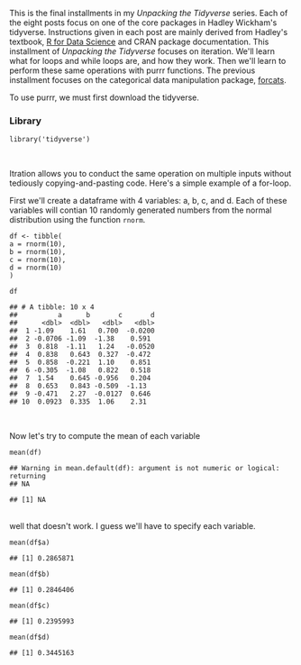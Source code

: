 This is the final installments in my *Unpacking the Tidyverse* series.
Each of the eight posts focus on one of the core packages in Hadley
Wickham's tidyverse. Instructions given in each post are mainly derived
from Hadley's textbook, [R for Data Science](http://r4ds.had.co.nz/) and
CRAN package documentation. This installment of *Unpacking the
Tidyverse* focuses on iteration. We'll learn what for loops and while
loops are, and how they work. Then we'll learn to perform these same
operations with purrr functions. The previous installment focuses on the
categorical data manipulation package,
[forcats](%7B%7B%20site.baseurl%20%7D%7D/r4ds-forcats).

To use purrr, we must first download the tidyverse.

### Library

    library('tidyverse')

<br>

Itration allows you to conduct the same operation on multiple inputs
without tediously copying-and-pasting code. Here's a simple example of a
for-loop.

First we'll create a dataframe with 4 variables: a, b, c, and d. Each of
these variables will contian 10 randomly generated numbers from the
normal distribution using the function `rnorm`.

    df <- tibble(
    a = rnorm(10),
    b = rnorm(10), 
    c = rnorm(10),
    d = rnorm(10)
    )

    df

    ## # A tibble: 10 x 4
    ##          a      b       c       d
    ##      <dbl>  <dbl>   <dbl>   <dbl>
    ##  1 -1.09    1.61   0.700  -0.0200
    ##  2 -0.0706 -1.09  -1.38    0.591 
    ##  3  0.818  -1.11   1.24   -0.0520
    ##  4  0.838   0.643  0.327  -0.472 
    ##  5  0.858  -0.221  1.10    0.851 
    ##  6 -0.305  -1.08   0.822   0.518 
    ##  7  1.54    0.645 -0.956   0.204 
    ##  8  0.653   0.843 -0.509  -1.13  
    ##  9 -0.471   2.27  -0.0127  0.646 
    ## 10  0.0923  0.335  1.06    2.31

<br>

Now let's try to compute the mean of each variable

    mean(df)

    ## Warning in mean.default(df): argument is not numeric or logical: returning
    ## NA

    ## [1] NA

<br> well that doesn't work. I guess we'll have to specify each
variable.

    mean(df$a)

    ## [1] 0.2865871

    mean(df$b)

    ## [1] 0.2846406

    mean(df$c)

    ## [1] 0.2395993

    mean(df$d)

    ## [1] 0.3445163
